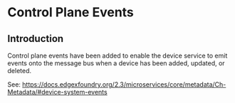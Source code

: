# Control Plane Events

## Introduction
Control plane events have been added to enable the device service to emit events onto the message bus when a device has been added, updated, or deleted.

See: https://docs.edgexfoundry.org/2.3/microservices/core/metadata/Ch-Metadata/#device-system-events

